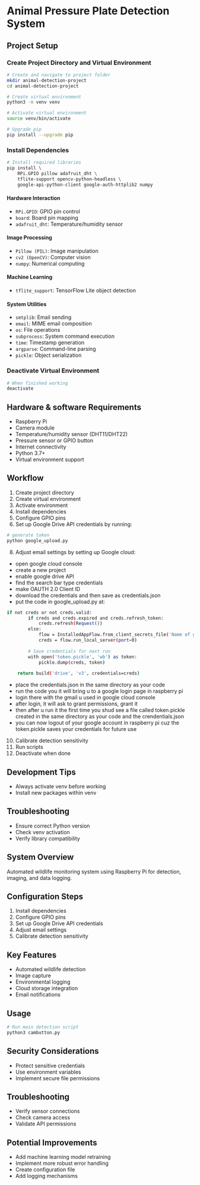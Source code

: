 # Animal Pressure Plate Detection System

## Project Setup

### Create Project Directory and Virtual Environment
```bash
# Create and navigate to project folder
mkdir animal-detection-project
cd animal-detection-project

# Create virtual environment
python3 -m venv venv

# Activate virtual environment
source venv/bin/activate

# Upgrade pip
pip install --upgrade pip
```

### Install Dependencies
```bash
# Install required libraries
pip install \
    RPi.GPIO pillow adafruit_dht \
    tflite-support opencv-python-headless \
    google-api-python-client google-auth-httplib2 numpy
```
#### Hardware Interaction
- `RPi.GPIO`: GPIO pin control
- `board`: Board pin mapping
- `adafruit_dht`: Temperature/humidity sensor

#### Image Processing
- `Pillow (PIL)`: Image manipulation
- `cv2 (OpenCV)`: Computer vision
- `numpy`: Numerical computing

#### Machine Learning
- `tflite_support`: TensorFlow Lite object detection

#### System Utilities
- `smtplib`: Email sending
- `email`: MIME email composition
- `os`: File operations
- `subprocess`: System command execution
- `time`: Timestamp generation
- `argparse`: Command-line parsing
- `pickle`: Object serialization

### Deactivate Virtual Environment
```bash
# When finished working
deactivate
```
## Hardware & software Requirements
- Raspberry Pi
- Camera module
- Temperature/humidity sensor (DHT11/DHT22)
- Pressure sensor or GPIO button
- Internet connectivity
- Python 3.7+
- Virtual environment support

## Workflow
1. Create project directory
2. Create virtual environment
3. Activate environment
4. Install dependencies
5. Configure GPIO pins
6. Set up Google Drive API credentials by running:
```bash
# generate token
python google_upload.py
```
8. Adjust email settings by setting up Google cloud:
- open google cloud console
- create a new project
- enable google drive API
- find the search bar type credentials
- make OAUTH 2.0 Client ID
- download the credentials and then save as credentials.json
- put the code in google_upload.py at:
```bash
if not creds or not creds.valid:
        if creds and creds.expired and creds.refresh_token:
            creds.refresh(Request())
        else:
            flow = InstalledAppFlow.from_client_secrets_file('Name of generated .json file', SCOPES)
            creds = flow.run_local_server(port=0)
        
        # Save credentials for next run
        with open('token.pickle', 'wb') as token:
            pickle.dump(creds, token)
    
    return build('drive', 'v3', credentials=creds)
```
- place the credentials.json in the same directory as your code
- run the code you it will bring u to a google login page in raspberry pi
- login there with the gmail u used in google cloud console
- after login, it will ask to grant permissions, grant it
- then after u run it the first time you shud see a file called token.pickle created in the same directory as your code and the crendentials.json
- you can now logout of your google account in raspberry pi cuz the token.pickle saves your credentials for future use

10. Calibrate detection sensitivity
11. Run scripts
12. Deactivate when done

## Development Tips
- Always activate venv before working
- Install new packages within venv

## Troubleshooting
- Ensure correct Python version
- Check venv activation
- Verify library compatibility

## System Overview
Automated wildlife monitoring system using Raspberry Pi for detection, imaging, and data logging.

## Configuration Steps
1. Install dependencies
2. Configure GPIO pins
3. Set up Google Drive API credentials
4. Adjust email settings
5. Calibrate detection sensitivity

## Key Features
- Automated wildlife detection
- Image capture
- Environmental logging
- Cloud storage integration
- Email notifications

## Usage
```bash
# Run main detection script
python3 cambutton.py
```

## Security Considerations
- Protect sensitive credentials
- Use environment variables
- Implement secure file permissions

## Troubleshooting
- Verify sensor connections
- Check camera access
- Validate API permissions

## Potential Improvements
- Add machine learning model retraining
- Implement more robust error handling
- Create configuration file
- Add logging mechanisms
